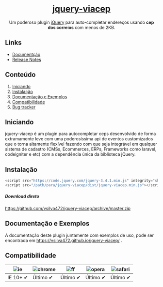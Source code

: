 <a href="http://valor-software.com/ngx-bootstrap/#/">
    <h1 align="center">jquery-viacep</h1>
</a>


<p align="center">
Um poderoso plugin <a href="https://jquery.com" target="_blank">jQuery</a> para auto-completar endereços usando <strong>cep dos correios</strong> com menos de 2KB.

## Links  
- [Documentção](https://vsilva472.github.io/jquery-viacep/)
- [Release Notes](https://github.com/vsilva472/jquery-viacep/blob/master/CHANGELOG.md)

## Conteúdo  
1. [Iniciando](#iniciando)
2. [Instalação](#Instalação)
3. [Documentação e Exemplos](#documentação-e-exemplos)
6. [Compatibilidade](#compatibilidade)
7. [Bug tracker](#bugs)

## Iniciando  
jquery-viacep é um plugin para autocompletar ceps desenvolvido de forma extramamente leve com uma poderosíssima api de eventos customizados que o torna altamente flexível fazendo com que seja integrável em qualquer sistema de cadastro (CMSs, Ecommerces, ERPs, Frameworks como laravel, codeigniter e etc) com a dependência única da biblioteca jQuery.
</p>

## Instalação  

```javascript
<script src="https://code.jquery.com/jquery-3.4.1.min.js" integrity="sha256-CSXorXvZcTkaix6Yvo6HppcZGetbYMGWSFlBw8HfCJo=" crossorigin="anonymous"></script>
<script src="/path/para/jquery-viacep/dist/jquery-viacep.min.js"></script>
```

##### Download direto
https://github.com/vsilva472/jquery-viacep/archive/master.zip

## Documentação e Exemplos
A documentação deste plugin juntamente com exemplos de uso, pode ser encontrada em https://vsilva472.github.io/jquery-viacep/ .


## Compatibilidade
![ie](https://user-images.githubusercontent.com/4265802/60774524-5ed09f00-a0eb-11e9-9e2c-e196e9be366a.png) | ![chrome](https://user-images.githubusercontent.com/4265802/60774529-77d95000-a0eb-11e9-9e75-1babedd0adff.png) | ![ff](https://user-images.githubusercontent.com/4265802/60774532-8162b800-a0eb-11e9-83b9-36f9f24c7e2b.png) | ![opera](https://user-images.githubusercontent.com/4265802/60774534-8de71080-a0eb-11e9-9343-5c5a4b8e7eca.png) | ![safari](https://user-images.githubusercontent.com/4265802/60774539-98090f00-a0eb-11e9-8bf8-c529dbfce572.png)
--- | --- | --- | --- | --- |
IE 10+ ✔ | Último ✔ | Último ✔ | Último ✔ | Último ✔ |